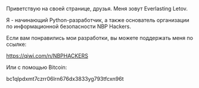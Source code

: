 Приветствую на своей странице, друзья. Меня зовут Everlasting Letov.

Я - начинающий Python-разработчик, а также основатель организации по информационной безопасности NBP Hackers.

Если вам понравились мои разработки, вы можете поддержать меня по ссылке:

https://qiwi.com/n/NBPHACKERS 

Или с помощью Bitcoin: 

bc1qlpdxmt7czrr06lrn676dx3833yg793tfcxn96t
